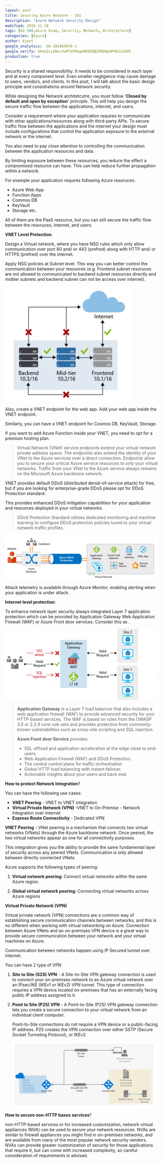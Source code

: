 ```yaml
---
layout: post
title: Securing Azure Network - 101
description: "Azure Network Security Design"
modified: 2019-11-28
tags: [AZ-300,Azure Exam, Security, Network, Architecture]
categories: [Azure]
author: Ajeet
google_analytics:  UA-101864870-1
google_verify: GKeGILLEWvsJwRfdYMqqoMDZKOBZPWIWpHP9K2uIXHI
production: true
---
```


Security is a shared responsibility. It needs to be considered in each layer and at every component level. Even smaller negligence may cause damage to users, vendors, and clients.  In this post, I  will talk about the basic design principle and considrations around Network security.

<!--more-->

While designing the Network architetcutre, you must follow '**Closed by default and open by exception**' principle. 
This will help you design the secure traffic flow between the applications, internet, and users.

Consider a requirement where your application requires to communicate with other applications/resources along with third-party APIs. To secure traffic flow between the applications and the internet your design must include configurations that control the application exposure to the external network or the internet. 

You also need to pay close attention to controlling the communication between the application resources and data. 

By limiting exposure between these resources, you reduce the effect a compromised resource can have. This can help reduce further propagation within a network.

For example your application requires following Azure resoruces:
-   Azure Web App
-   Function Apps 
-   Commos DB
-   KeyVault
-   Storage etc.

All of them are the PaaS resource, but you can still secure the traffic flow between the resoruces, internet, and users. 

**VNET Level Protection**:

Design a Virtual network, where you have NSG rules which only allow communication over port 80 and/ or 443 (prefred) along with HTTP and/ or HTTPS (prefred) over the internet. 

Apply NSG policies at Subnet level. This way you can better control the communication between your resources (e.g. Frontend subnet resoruces are not allowed to communicated to backend subnet resources directly and midtier subnets and backend subnet can not be access over internet). 

![](../images/azexams/subnetlevel.JPG)


Also, create a VNET endpoint for the web app. Add your web app inside the VNET endpoint. 

Similarly, you can have a VNET endpoint for Cosmos DB, KeyVault, Storage. 

If you want to add Azure Function inside your VNET, you need to opt for a premium hosting plan.

> Virtual Network (VNet) service endpoints extend your virtual network private address space. The endpoints also extend the identity of your VNet to the Azure services over a direct connection. Endpoints allow you to secure your critical Azure service resources to only your virtual networks. Traffic from your VNet to the Azure service always remains on the Microsoft Azure backbone network.

VNET provides default  DDoS (distributed denial-of-service attack) for free, but if you are looking for enterprise-grade DDoS please opt for DDoS Protection standard. 

This provides enhanced DDoS mitigation capabilities for your application and resources deployed in your virtual networks.

> DDoS Protection Standard utilizes dedicated monitoring and machine learning to configure DDoS protection policies tuned to your virtual network traffic profiles. 


![](../images/azexams/ddos.jpg)

 
 Attack telemetry is available through Azure Monitor, enabling alerting when your application is under attack. 

**Internet level protection**:

To enhance network layer security always integrated Layer 7 application protection which can be provided by Application Gateway Web Application Firewall (WAF) or Azure Front door services. Consider this as .

![](../images/azexams/appgateway.jpg)


> **Application Gateway** is a Layer 7 load balancer that also includes a web application firewall (WAF) to provide advanced security for your HTTP-based services. The WAF is based on rules from the OWASP 3.0 or 2.2.9 core rule sets and provides protection from commonly-known vulnerabilities such as cross-site scripting and SQL injection.

> **Azure Front door Service** provides: 
>-   SSL offload and application acceleration at the edge close to end-users.
>- Web Application Firewall (WAF) and DDoS Protection.
>- The central control plane for traffic orchestration
>- Global HTTP load balancing with instant failover.
>- Actionable insights about your users and back end.

**How to protect Network Integration**?

You can have the following use cases:

- **VNET Peering** - VNET to VNET integration
- **Virtual Private Network (VPN)** -VNET to On-Premise - Network Integration over internet
- **Express Route Connectivity** - Dedicated VPN 

**VNET Peering** - VNet peering is a mechanism that connects two virtual networks (VNets) through the Azure backbone network. Once peered, the two virtual networks appear as one for all connectivity purposes. 

This integration gives you the ability to provide the same fundamental layer of security across any peered VNets. Communication is only allowed between directly connected VNets.

Azure supports the following types of peering:

1. **Virtual network peering**: Connect virtual networks within the same Azure region.

2. **Global virtual network peering**: Connecting virtual networks across Azure regions

**Virtual Private Network (VPN)**

Virtual private network (VPN) connections are a common way of establishing secure communication channels between networks, and this is no different when working with virtual networking on Azure. Connection between Azure VNets and an on-premises VPN device is a great way to provide secure communication between your network and your virtual machines on Azure.

Communication between networks happen using IP Secured tunnel over internet. 

You can have 2 type of VPN
1. **Site to Site (S2S) VPN** - A Site-to-Site VPN gateway connection is used to connect your on-premises network to an Azure virtual network over an IPsec/IKE (IKEv1 or IKEv2) VPN tunnel. This type of connection requires a VPN device located on-premises that has an externally facing public IP address assigned to it. 



2. **Point to Site (P2S) VPN** - A Point-to-Site (P2S) VPN gateway connection lets you create a secure connection to your virtual network from an individual client computer. 

    Point-to-Site connections do not require a VPN device or a public-facing IP address. P2S creates the VPN connection over either SSTP (Secure Socket Tunneling Protocol), or IKEv2.

   ![](../images/azexams/vpn.jpg)

 
**How to secure non-HTTP bases services**?

non-HTTP-based services or for increased customization, network virtual appliances (NVA) can be used to secure your network resources. NVAs are similar to firewall appliances you might find in on-premises networks, and are available from many of the most popular network security vendors. NVAs can provide greater customization of security for those applications that require it, but can come with increased complexity, so careful consideration of requirements is advised.